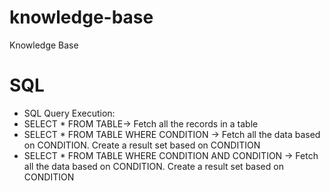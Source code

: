 # knowledge-base
Knowledge Base

# SQL
* SQL Query Execution:
* SELECT * FROM TABLE-> Fetch all the records in a table
* SELECT * FROM TABLE WHERE CONDITION -> Fetch all the data based on CONDITION. Create a result set based on CONDITION
* SELECT * FROM TABLE WHERE CONDITION AND CONDITION -> Fetch all the data based on CONDITION. Create a result set based on CONDITION
